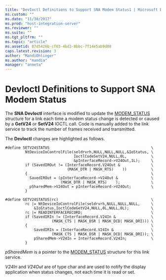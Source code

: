 ```yaml
---
title: "DevIoctl Definitions to Support SNA Modem Status1 | Microsoft Docs"
ms.custom: ""
ms.date: "11/30/2017"
ms.prod: "host-integration-server"
ms.reviewer: ""
ms.suite: ""
ms.tgt_pltfrm: ""
ms.topic: "article"
ms.assetid: 87d5426b-cf63-4bd3-8bbc-7f14e5ab9d08
caps.latest.revision: 3
author: "MandiOhlinger"
ms.author: "mandia"
manager: "anneta"
---
```

# DevIoctl Definitions to Support SNA Modem Status
The **SNA DevIoctl** interface is modified to update the [MODEM_STATUS](../HIS2010/modem-status2.md) structure for a link each time a modem status change is detected or caused by a **GetV24** or **SetV24** IOCTL call. Code is manually added to the link service to track the number of frames received and transmitted.  
  
 The **DevIoctl** changes are highlighted as follows.  
  
```  
#define SETV24STATUS                                              \  
         NtDeviceIoControlFile(seldrvrh,NULL,NULL,NULL,&IoStatus, \  
                               IoctlCodeSetV24,NULL,0L,           \  
                               &pInterfaceRecord->V24Out,1L);     \  
         if (SavedIROut != (InterfaceRecord.V24Out &              \  
                            (MASK_DTR | MASK_RTS)    ))           \  
         {                                                        \  
           SavedIROut = (pInterfaceRecord->V24Out &               \  
                         (MASK_DTR | MASK_RTS)    );              \  
           pSharedMem->V24Out = pInterfaceRecord->V24Out;         \  
         }  
  
#define GETV24STATUS(rc)                                          \  
         rc |= NtDeviceIoControlFile(seldrvrh,NULL,NULL,NULL,     \  
             &IoStatus,IoctlCodeGetV24,NULL,0L,NULL,0L);          \  
         rc |= READINTERFACERECORD;                               \  
         if (SavedIRIn != (InterfaceRecord.V24In &                \  
                     (MASK_CTS | MASK_DSR | MASK_DCD| MASK_DRI))) \  
         {                                                        \  
             SavedIRIn = (InterfaceRecord.V24In &                 \  
                     (MASK_CTS | MASK_DSR | MASK_DCD| MASK_DRI)); \  
             pSharedMem->V24In = InterfaceRecord.V24In;           \  
         }   
```  
  
 *pSharedMem* is a pointer to the [MODEM_STATUS](../HIS2010/modem-status2.md) structure for this link service.  
  
 *V24In* and *V24Out* are of type char and are used to notify the display application when status changes, not each time it is read or set.